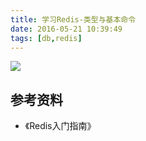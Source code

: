 ```yaml
---
title: 学习Redis-类型与基本命令
date: 2016-05-21 10:39:49
tags: [db,redis]
---
```


<div style="overflow: scroll">
    <img src="/img/redis/redis-1.svg" style="max-width: 5000px">
</div>


## 参考资料
- 《Redis入门指南》